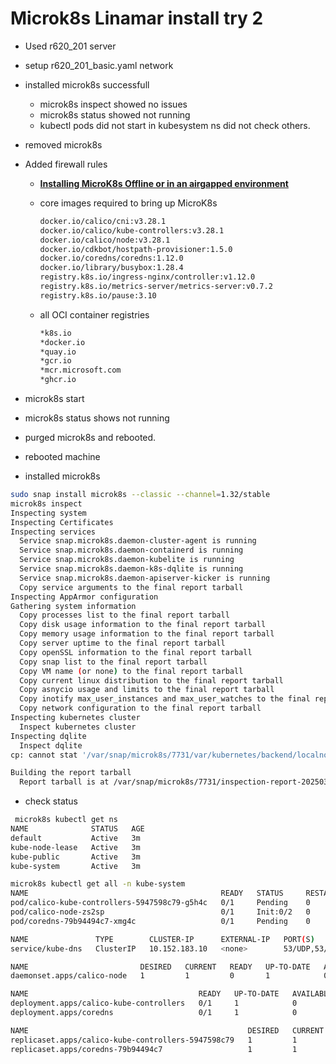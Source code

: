 # Microk8s Linamar install try 2

- Used r620_201 server
- setup r620_201_basic.yaml network
- installed microk8s successfull
  - microk8s inspect showed no issues
  - microk8s status showed not running
  - kubectl pods did not start in kubesystem ns did not check others.
- removed microk8s
- Added firewall rules

  - **[Installing MicroK8s Offline or in an airgapped environment](https://microk8s.io/docs/install-offline)**

  - core images required to bring up MicroK8s

    ```bash
    docker.io/calico/cni:v3.28.1
    docker.io/calico/kube-controllers:v3.28.1
    docker.io/calico/node:v3.28.1
    docker.io/cdkbot/hostpath-provisioner:1.5.0
    docker.io/coredns/coredns:1.12.0
    docker.io/library/busybox:1.28.4
    registry.k8s.io/ingress-nginx/controller:v1.12.0
    registry.k8s.io/metrics-server/metrics-server:v0.7.2
    registry.k8s.io/pause:3.10
    ```

  - all OCI container registries

    ```bash
    *k8s.io
    *docker.io
    *quay.io
    *gcr.io
    *mcr.microsoft.com
    *ghcr.io
    ```

- microk8s start
- microk8s status shows not running
- purged microk8s and rebooted.
- rebooted machine
- installed microk8s

```bash
sudo snap install microk8s --classic --channel=1.32/stable
microk8s inspect
Inspecting system
Inspecting Certificates
Inspecting services
  Service snap.microk8s.daemon-cluster-agent is running
  Service snap.microk8s.daemon-containerd is running
  Service snap.microk8s.daemon-kubelite is running
  Service snap.microk8s.daemon-k8s-dqlite is running
  Service snap.microk8s.daemon-apiserver-kicker is running
  Copy service arguments to the final report tarball
Inspecting AppArmor configuration
Gathering system information
  Copy processes list to the final report tarball
  Copy disk usage information to the final report tarball
  Copy memory usage information to the final report tarball
  Copy server uptime to the final report tarball
  Copy openSSL information to the final report tarball
  Copy snap list to the final report tarball
  Copy VM name (or none) to the final report tarball
  Copy current linux distribution to the final report tarball
  Copy asnycio usage and limits to the final report tarball
  Copy inotify max_user_instances and max_user_watches to the final report tarball
  Copy network configuration to the final report tarball
Inspecting kubernetes cluster
  Inspect kubernetes cluster
Inspecting dqlite
  Inspect dqlite
cp: cannot stat '/var/snap/microk8s/7731/var/kubernetes/backend/localnode.yaml': No such file or directory

Building the report tarball
  Report tarball is at /var/snap/microk8s/7731/inspection-report-20250314_161842.tar.gz
```

- check status

```bash
 microk8s kubectl get ns
NAME              STATUS   AGE
default           Active   3m
kube-node-lease   Active   3m
kube-public       Active   3m
kube-system       Active   3m

microk8s kubectl get all -n kube-system
NAME                                           READY   STATUS     RESTARTS   AGE
pod/calico-kube-controllers-5947598c79-g5h4c   0/1     Pending    0          4m2s
pod/calico-node-zs2sp                          0/1     Init:0/2   0          4m2s
pod/coredns-79b94494c7-xmg4c                   0/1     Pending    0          4m2s

NAME               TYPE        CLUSTER-IP      EXTERNAL-IP   PORT(S)                  AGE
service/kube-dns   ClusterIP   10.152.183.10   <none>        53/UDP,53/TCP,9153/TCP   4m7s

NAME                         DESIRED   CURRENT   READY   UP-TO-DATE   AVAILABLE   NODE SELECTOR            AGE
daemonset.apps/calico-node   1         1         0       1            0           kubernetes.io/os=linux   4m8s

NAME                                      READY   UP-TO-DATE   AVAILABLE   AGE
deployment.apps/calico-kube-controllers   0/1     1            0           4m8s
deployment.apps/coredns                   0/1     1            0           4m7s

NAME                                                 DESIRED   CURRENT   READY   AGE
replicaset.apps/calico-kube-controllers-5947598c79   1         1         0       4m3s
replicaset.apps/coredns-79b94494c7                   1         1         0       4m3s
```

